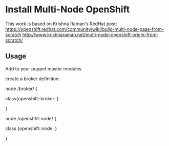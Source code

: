 Install Multi-Node OpenShift
============================

This work is based on Krishna Raman's RedHat post:
https://openshift.redhat.com/community/wiki/build-multi-node-paas-from-scratch
http://www.krishnaraman.net/multi-node-openshift-origin-from-scratch/

Usage
-----

Add to your puppet master modules

create a broker definition:

node /broker/ {

  class{openshift::broker:
  }

}

node /openshfit-node/ {

  class {openshift::node:
  }

}